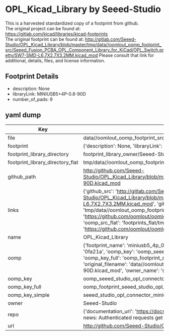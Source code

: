 # OPL_Kicad_Library by Seeed-Studio  
This is a harvested standardized copy of a footprint from github.  
The original project can be found at:  
https://gitlab.com/kicad/libraries/kicad-footprints  
The original footprint can be found at:
http://gitlab.com/Seeed-Studio/OPL_Kicad_Library/blob/master/tmp/data//oomlout_oomp_footprint_src/Seeed_Fusion_PCBA_OPL_Component_Library_for_KiCad/OPL_Switch.pretty/SW7-SMD-L6.7X2.7X3.2MM.kicad_mod
Please consult that link for additional, details, files, and license information.  
## Footprint Details
* description: None  
* libraryLink: MINIUSB5+4P-0.8-90D  
* number_of_pads: 9  
## yaml dump  
| Key | Value |  
| --- | --- |  
| file | data//oomlout_oomp_footprint_src/OPL_Kicad_Library/Seeed_Fusion_PCBA_OPL_Component_Library_for_KiCad/OPL_Connector.pretty/MINIUSB5+4P-0.8-90D.kicad_mod |  
| footprint | {'description': None, 'libraryLink': 'MINIUSB5+4P-0.8-90D', 'number_of_pads': 9} |  
| footprint_library_directory | footprint_library_owner/Seeed-Studio_OPL_Kicad_Library |  
| footprint_library_directory_flat | tmp/data//oomlout_oomp_footprint_src/footprints_flat/seeed_studio_opl_connector_miniusb5_4p_0_8_90d/working |  
| github_path | http://github.com/Seeed-Studio/OPL_Kicad_Library/blob/master/tmp/data//oomlout_oomp_footprint_src/Seeed_Fusion_PCBA_OPL_Component_Library_for_KiCad/OPL_Connector.pretty/MINIUSB5+4P-0.8-90D.kicad_mod |  
| links | {'github_src': 'http://gitlab.com/Seeed-Studio/OPL_Kicad_Library/blob/master/tmp/data//oomlout_oomp_footprint_src/Seeed_Fusion_PCBA_OPL_Component_Library_for_KiCad/OPL_Switch.pretty/SW7-SMD-L6.7X2.7X3.2MM.kicad_mod', 'github_src_repo': 'https://gitlab.com/kicad/libraries/kicad-footprints', 'oomp_bot': 'tmp/data//oomlout_oomp_footprint_src/footprints/seeed_studio_opl_connector_miniusb5_4p_0_8_90d/working', 'oomp_bot_github': 'https://github.com/oomlout/oomlout_oomp_footprint_bot/tree/main/tmp/data//oomlout_oomp_footprint_src/footprints/seeed_studio_opl_connector_miniusb5_4p_0_8_90d/working', 'oomp_src_flat': 'footprints_flat/tmp/data//oomlout_oomp_footprint_src/footprints_flat/seeed_studio_opl_connector_miniusb5_4p_0_8_90d/working', 'oomp_src_flat_github': 'https://github.com/oomlout/oomlout_oomp_footprint_src/tree/main/tmp/data//oomlout_oomp_footprint_src/footprints_flat/seeed_studio_opl_connector_miniusb5_4p_0_8_90d/working'} |  
| name | OPL_Kicad_Library |  
| oomp | {'footprint_name': 'miniusb5_4p_0_8_90d', 'library_name': 'opl_connector', 'md5': '0fa21ae91b219c489cfd615fe1fbcd04', 'md5_10': '0fa21ae91b', 'md5_5': '0fa21', 'md5_6': '0fa21a', 'oomp_key': 'oomp_seeed_studio_opl_connector_miniusb5_4p_0_8_90d', 'oomp_key_extra': 'oomp_footprint_seeed_studio_opl_connector_miniusb5_4p_0_8_90d', 'oomp_key_full': 'oomp_footprint_seeed_studio_opl_connector_miniusb5_4p_0_8_90d_0fa21a', 'oomp_key_simple': 'seeed_studio_opl_connector_miniusb5_4p_0_8_90d', 'original_filename': 'data//oomlout_oomp_footprint_src/OPL_Kicad_Library/Seeed_Fusion_PCBA_OPL_Component_Library_for_KiCad/OPL_Connector.pretty/MINIUSB5+4P-0.8-90D.kicad_mod', 'owner_name': 'seeed_studio'} |  
| oomp_key | oomp_seeed_studio_opl_connector_miniusb5_4p_0_8_90d |  
| oomp_key_full | oomp_footprint_seeed_studio_opl_connector_miniusb5_4p_0_8_90d |  
| oomp_key_simple | seeed_studio_opl_connector_miniusb5_4p_0_8_90d |  
| owner | Seeed-Studio |  
| repo | {'documentation_url': 'https://docs.github.com/rest/overview/resources-in-the-rest-api#rate-limiting', 'message': "API rate limit exceeded for 84.66.142.224. (But here's the good news: Authenticated requests get a higher rate limit. Check out the documentation for more details.)"} |  
| url | http://github.com/Seeed-Studio/OPL_Kicad_Library |  


